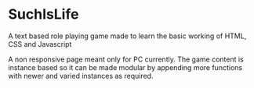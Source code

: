 # SuchIsLife
A text based role playing game made to learn the basic working of HTML, CSS and Javascript

A non responsive page meant only for PC currently. The game content is instance based so it can be made modular by appending more functions with newer and varied instances as required. 
